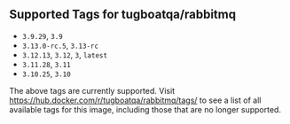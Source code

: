 ## Supported Tags for tugboatqa/rabbitmq

* `3.9.29`, `3.9`
* `3.13.0-rc.5`, `3.13-rc`
* `3.12.13`, `3.12`, `3`, `latest`
* `3.11.28`, `3.11`
* `3.10.25`, `3.10`

The above tags are currently supported. Visit https://hub.docker.com/r/tugboatqa/rabbitmq/tags/ to see a list of all available tags for this image, including those that are no longer supported.
